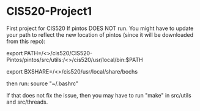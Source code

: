 # CIS520-Project1
First project for CIS520
If pintos DOES NOT run. You might have to update your path to reflect the new location of pintos (since it will be downloaded from this repo):

export PATH=/<<home directory>>/cis520/CIS520-Pintos/pintos/src/utils:/<<home directory>>/cis520/usr/local/bin:$PATH

export BXSHARE=/<<home directory>>/cis520/usr/local/share/bochs

then run: source "~/.bashrc"

If that does not fix the issue, then you may have to run "make" in src/utils and src/threads.
